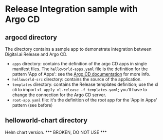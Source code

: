 # Release Integration sample with Argo CD

## argocd directory
The directory contains a sample app to demonstrate integration between Digital.ai Release and Argo CD.

- `apps` directory: contains the definition of the argo CD apps in single manifest files.
The `helloworld-apps.yaml` file is the definition for the pattern 'App of Apps': see the [Argo CD documentation](https://argo-cd.readthedocs.io/en/stable/operator-manual/declarative-setup/#app-of-apps) for more info.
- `helloworld-src` directory: contains the source of the application.
- `templates` directory: contains the Release templates definition; use the xl cli to import `xl apply xl-release -f templates.yaml`; you'll have to change the connection for the Argo CD server.
- `root-app.yaml` file: it's the definition of the root app for the 'App in Apps' pattern (see before)

## helloworld-chart directory
Helm chart version. *** BROKEN, DO NOT USE ***

